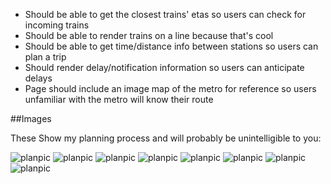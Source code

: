 *  Should be able to get the closest trains' etas so users can check for incoming trains
*  Should be able to render trains on a line because that's cool
*  Should be able to get time/distance info between stations so users can plan a trip
*  Should render delay/notification information so users can anticipate delays
*  Page should include an image map of the metro for reference so users unfamiliar with the metro will know their route

##Images

These Show my planning process and will probably be unintelligible to you:

![planpic](/plan-pics/1.jpg)
![planpic](/plan-pics/2.jpg)
![planpic](/plan-pics/3.jpg)
![planpic](/plan-pics/4.jpg)
![planpic](/plan-pics/5.jpg)
![planpic](/plan-pics/6.jpg)
![planpic](/plan-pics/7.jpg)
![planpic](/plan-pics/8.jpg)
